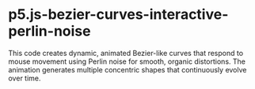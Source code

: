 # p5.js-bezier-curves-interactive-perlin-noise
This code creates dynamic, animated Bezier-like curves that respond to mouse movement using Perlin noise for smooth, organic distortions. The animation generates multiple concentric shapes that continuously evolve over time.

